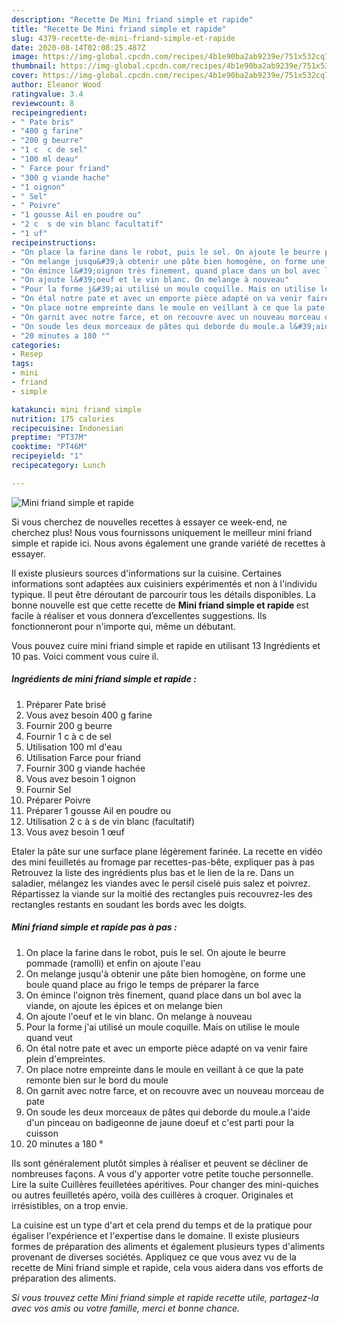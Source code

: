 ```yaml
---
description: "Recette De Mini friand simple et rapide"
title: "Recette De Mini friand simple et rapide"
slug: 4379-recette-de-mini-friand-simple-et-rapide
date: 2020-08-14T02:08:25.487Z
image: https://img-global.cpcdn.com/recipes/4b1e90ba2ab9239e/751x532cq70/mini-friand-simple-et-rapide-photo-principale-de-la-recette.jpg
thumbnail: https://img-global.cpcdn.com/recipes/4b1e90ba2ab9239e/751x532cq70/mini-friand-simple-et-rapide-photo-principale-de-la-recette.jpg
cover: https://img-global.cpcdn.com/recipes/4b1e90ba2ab9239e/751x532cq70/mini-friand-simple-et-rapide-photo-principale-de-la-recette.jpg
author: Eleanor Wood
ratingvalue: 3.4
reviewcount: 8
recipeingredient:
- " Pate bris"
- "400 g farine"
- "200 g beurre"
- "1 c  c de sel"
- "100 ml deau"
- " Farce pour friand"
- "300 g viande hache"
- "1 oignon"
- " Sel"
- " Poivre"
- "1 gousse Ail en poudre ou"
- "2 c  s de vin blanc facultatif"
- "1 uf"
recipeinstructions:
- "On place la farine dans le robot, puis le sel. On ajoute le beurre pommade (ramolli) et enfin on ajoute l&#39;eau"
- "On melange jusqu&#39;à obtenir une pâte bien homogène, on forme une boule quand place au frigo le temps de préparer la farce"
- "On émince l&#39;oignon très finement, quand place dans un bol avec la viande, on ajoute les épices et on melange bien"
- "On ajoute l&#39;oeuf et le vin blanc. On melange à nouveau"
- "Pour la forme j&#39;ai utilisé un moule coquille. Mais on utilise le moule quand veut"
- "On étal notre pate et avec un emporte pièce adapté on va venir faire plein d&#39;empreintes."
- "On place notre empreinte dans le moule en veillant à ce que la pate remonte bien sur le bord du moule"
- "On garnit avec notre farce, et on recouvre avec un nouveau morceau de pate"
- "On soude les deux morceaux de pâtes qui deborde du moule.a l&#39;aide d&#39;un pinceau on badigeonne de jaune doeuf et c&#39;est parti pour la cuisson"
- "20 minutes a 180 °"
categories:
- Resep
tags:
- mini
- friand
- simple

katakunci: mini friand simple 
nutrition: 175 calories
recipecuisine: Indonesian
preptime: "PT37M"
cooktime: "PT46M"
recipeyield: "1"
recipecategory: Lunch

---
```



![Mini friand simple et rapide](https://img-global.cpcdn.com/recipes/4b1e90ba2ab9239e/751x532cq70/mini-friand-simple-et-rapide-photo-principale-de-la-recette.jpg)

Si vous cherchez de nouvelles recettes à essayer ce week-end, ne cherchez plus! Nous vous fournissons uniquement le meilleur mini friand simple et rapide ici. Nous avons également une grande variété de recettes à essayer.

Il existe plusieurs sources d'informations sur la cuisine. Certaines informations sont adaptées aux cuisiniers expérimentés et non à l'individu typique. Il peut être déroutant de parcourir tous les détails disponibles. La bonne nouvelle est que cette recette de <strong> Mini friand simple et rapide </strong> est facile à réaliser et vous donnera d’excellentes suggestions. Ils fonctionneront pour n'importe qui, même un débutant.

<!--inarticleads1-->

Vous pouvez cuire mini friand simple et rapide en utilisant 13 Ingrédients et 10 pas. Voici comment vous cuire il.

##### Ingrédients de mini friand simple et rapide :

1. Préparer  Pate brisé
1. Vous avez besoin 400 g farine
1. Fournir 200 g beurre
1. Fournir 1 c à c de sel
1. Utilisation 100 ml d&#39;eau
1. Utilisation  Farce pour friand
1. Fournir 300 g viande hachée
1. Vous avez besoin 1 oignon
1. Fournir  Sel
1. Préparer  Poivre
1. Préparer 1 gousse Ail en poudre ou
1. Utilisation 2 c à s de vin blanc (facultatif)
1. Vous avez besoin 1 œuf


Etaler la pâte sur une surface plane légèrement farinée. La recette en vidéo des mini feuilletés au fromage par recettes-pas-bête, expliquer pas à pas Retrouvez la liste des ingrédients plus bas et le lien de la re. Dans un saladier, mélangez les viandes avec le persil ciselé puis salez et poivrez. Répartissez la viande sur la moitié des rectangles puis recouvrez-les des rectangles restants en soudant les bords avec les doigts. 

<!--inarticleads2-->

##### Mini friand simple et rapide pas à pas :

1. On place la farine dans le robot, puis le sel. On ajoute le beurre pommade (ramolli) et enfin on ajoute l&#39;eau
1. On melange jusqu&#39;à obtenir une pâte bien homogène, on forme une boule quand place au frigo le temps de préparer la farce
1. On émince l&#39;oignon très finement, quand place dans un bol avec la viande, on ajoute les épices et on melange bien
1. On ajoute l&#39;oeuf et le vin blanc. On melange à nouveau
1. Pour la forme j&#39;ai utilisé un moule coquille. Mais on utilise le moule quand veut
1. On étal notre pate et avec un emporte pièce adapté on va venir faire plein d&#39;empreintes.
1. On place notre empreinte dans le moule en veillant à ce que la pate remonte bien sur le bord du moule
1. On garnit avec notre farce, et on recouvre avec un nouveau morceau de pate
1. On soude les deux morceaux de pâtes qui deborde du moule.a l&#39;aide d&#39;un pinceau on badigeonne de jaune doeuf et c&#39;est parti pour la cuisson
1. 20 minutes a 180 °


Ils sont généralement plutôt simples à réaliser et peuvent se décliner de nombreuses façons. A vous d&#39;y apporter votre petite touche personnelle. Lire la suite Cuillères feuilletées apéritives. Pour changer des mini-quiches ou autres feuilletés apéro, voilà des cuillères à croquer. Originales et irrésistibles, on a trop envie. 

<!--inarticleads1-->

<p>
La cuisine est un type d'art et cela prend du temps et de la pratique pour égaliser l'expérience et l'expertise dans le domaine. Il existe plusieurs formes de préparation des aliments et également plusieurs types d'aliments provenant de diverses sociétés. Appliquez ce que vous avez vu de la recette de Mini friand simple et rapide, cela vous aidera dans vos efforts de préparation des aliments.
</p>

<p>
<i>Si vous trouvez cette Mini friand simple et rapide recette utile, partagez-la avec vos amis ou votre famille, merci et bonne chance.</i>
</p>
